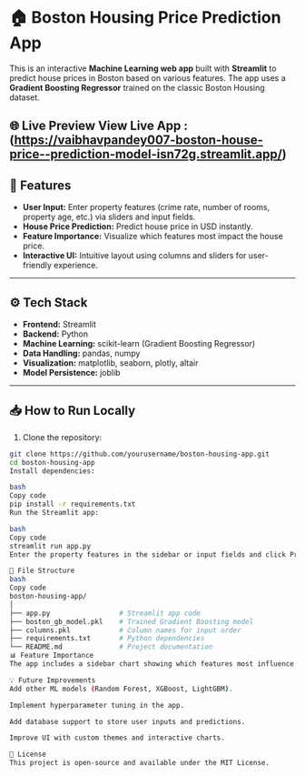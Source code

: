 # 🏠 Boston Housing Price Prediction App

This is an interactive **Machine Learning web app** built with **Streamlit** to predict house prices in Boston based on various features. The app uses a **Gradient Boosting Regressor** trained on the classic Boston Housing dataset.

🌐 Live Preview
View Live App : (https://vaibhavpandey007-boston-house-price--prediction-model-isn72g.streamlit.app/)
---

## 📌 Features

- **User Input:** Enter property features (crime rate, number of rooms, property age, etc.) via sliders and input fields.  
- **House Price Prediction:** Predict house price in USD instantly.  
- **Feature Importance:** Visualize which features most impact the house price.  
- **Interactive UI:** Intuitive layout using columns and sliders for user-friendly experience.  

---

## ⚙️ Tech Stack

- **Frontend:** Streamlit  
- **Backend:** Python  
- **Machine Learning:** scikit-learn (Gradient Boosting Regressor)  
- **Data Handling:** pandas, numpy  
- **Visualization:** matplotlib, seaborn, plotly, altair  
- **Model Persistence:** joblib  

---

## 📥 How to Run Locally

1. Clone the repository:

```bash
git clone https://github.com/yourusername/boston-housing-app.git
cd boston-housing-app
Install dependencies:

bash
Copy code
pip install -r requirements.txt
Run the Streamlit app:

bash
Copy code
streamlit run app.py
Enter the property features in the sidebar or input fields and click Predict House Price.

🔧 File Structure
bash
Copy code
boston-housing-app/
│
├── app.py                 # Streamlit app code
├── boston_gb_model.pkl    # Trained Gradient Boosting model
├── columns.pkl            # Column names for input order
├── requirements.txt       # Python dependencies
└── README.md              # Project documentation
📊 Feature Importance
The app includes a sidebar chart showing which features most influence house prices, helping users understand the predictions.

💡 Future Improvements
Add other ML models (Random Forest, XGBoost, LightGBM).

Implement hyperparameter tuning in the app.

Add database support to store user inputs and predictions.

Improve UI with custom themes and interactive charts.

📄 License
This project is open-source and available under the MIT License.

